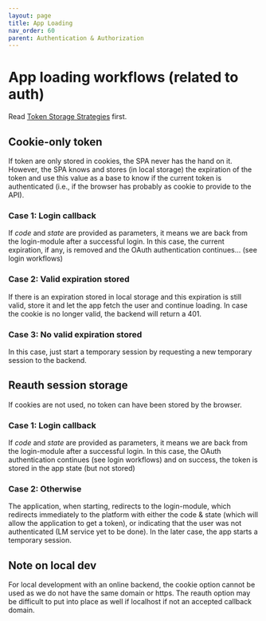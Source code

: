 ```yaml
---
layout: page
title: App Loading
nav_order: 60
parent: Authentication & Authorization
---
```


# App loading workflows (related to auth)

Read [Token Storage Strategies](../token-storage/) first.


## Cookie-only token

If token are only stored in cookies, the SPA never has the hand on it. However, the SPA knows and stores (in local storage)
the expiration of the token and use this value as a base to know if the current token is authenticated
(i.e., if the browser has probably as cookie to provide to the API).

### Case 1: Login callback

If *code* and *state* are provided as parameters, it means we are back from the login-module after a successful login.
In this case, the current expiration, if any, is removed and the OAuth authentication continues... (see login workflows)

### Case 2: Valid expiration stored

If there is an expiration stored in local storage and this expiration is still valid, store it and let the app fetch the user and continue loading. In case the cookie is no longer valid, the backend will return a 401.

### Case 3: No valid expiration stored

In this case, just start a temporary session by requesting a new temporary session to the backend.


## Reauth session storage

If cookies are not used, no token can have been stored by the browser.

### Case 1: Login callback

If *code* and *state* are provided as parameters, it means we are back from the login-module after a successful login.
In this case, the OAuth authentication continues (see login workflows) and on success, the token is stored in the app state (but not stored)

### Case 2: Otherwise

The application, when starting, redirects to the login-module, which redirects immediately to the platform with either the code & state (which will allow the application to get a token), or indicating that the user was not authenticated (LM service yet to be done). In the later case, the app starts a temporary session.


## Note on local dev

For local development with an online backend, the cookie option cannot be used as we do not have the same domain or https. The reauth option may be difficult to put into place as well if localhost if not an accepted callback domain.
